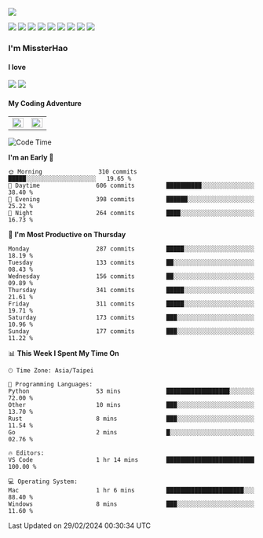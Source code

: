 ![](https://komarev.com/ghpvc/?username=MissterHao&color=ff69b4)

[![](https://img.shields.io/badge/Amazon%20AWS-%23232F3E?logo=amazon-aws&logoColor=white&style=for-the-badge)](https://aws.amazon.com/)
[![](https://img.shields.io/badge/Python-3776AB?style=for-the-badge&logo=python&logoColor=white)](https://www.djangoproject.com/)
[![](https://img.shields.io/badge/Django-092E20?style=for-the-badge&logo=django&logoColor=white)](https://www.python.org/)
[![](https://img.shields.io/badge/Rust-%23EB6400?style=for-the-badge&logo=rust&logoColor=white)](https://www.python.org/)
[![](https://img.shields.io/badge/Flask-23232F3E?style=for-the-badge&logo=flask&logoColor=white)](https://flask.palletsprojects.com/en/2.1.x/)
[![](https://img.shields.io/badge/go-%2300ADD8.svg?&style=for-the-badge&logo=go&logoColor=white)](https://golang.org/)
[![](https://img.shields.io/badge/javascript-%23F7DF1E.svg?&style=for-the-badge&logo=javascript&logoColor=black)](https://www.javascript.com/)
[![](https://img.shields.io/badge/mysql-%234479A1.svg?&style=for-the-badge&logo=mysql&logoColor=white)](https://www.mysql.com/)
[![](https://img.shields.io/badge/docker-%232496ED.svg?&style=for-the-badge&logo=docker&logoColor=white)](https://www.docker.com/)

### I'm MissterHao

#### I love  
![](https://img.shields.io/badge/Netflix-E50914?style=for-the-badge&logo=netflix&logoColor=white)
![](https://img.shields.io/badge/YouTube-FF0000?style=for-the-badge&logo=youtube&logoColor=white)

#### My Coding Adventure
<!-- Readme stats -->
<!-- https://github.com/anuraghazra/github-readme-stats -->
<table>
<tr>
    <td valign="top" width="50%">
    <img src="https://github-readme-stats.vercel.app/api?username=MissterHao&hide_border=true&show_icons=true&locale=en" align="left" style="width: 100%" />
    </td>
    <td valign="top" width="50%">
    <img src="https://github-readme-stats.vercel.app/api/top-langs?username=MissterHao&hide_border=true&show_icons=true&locale=en&layout=compact" align="left" style="width: 100%" />
    </td>
</tr>
</table>  


<!--START_SECTION:waka-->
![Code Time](http://img.shields.io/badge/Code%20Time-1%2C362%20hrs%2019%20mins-blue)

**I'm an Early 🐤** 

```text
🌞 Morning                310 commits         █████░░░░░░░░░░░░░░░░░░░░   19.65 % 
🌆 Daytime                606 commits         ██████████░░░░░░░░░░░░░░░   38.40 % 
🌃 Evening                398 commits         ██████░░░░░░░░░░░░░░░░░░░   25.22 % 
🌙 Night                  264 commits         ████░░░░░░░░░░░░░░░░░░░░░   16.73 % 
```
📅 **I'm Most Productive on Thursday** 

```text
Monday                   287 commits         █████░░░░░░░░░░░░░░░░░░░░   18.19 % 
Tuesday                  133 commits         ██░░░░░░░░░░░░░░░░░░░░░░░   08.43 % 
Wednesday                156 commits         ██░░░░░░░░░░░░░░░░░░░░░░░   09.89 % 
Thursday                 341 commits         █████░░░░░░░░░░░░░░░░░░░░   21.61 % 
Friday                   311 commits         █████░░░░░░░░░░░░░░░░░░░░   19.71 % 
Saturday                 173 commits         ███░░░░░░░░░░░░░░░░░░░░░░   10.96 % 
Sunday                   177 commits         ███░░░░░░░░░░░░░░░░░░░░░░   11.22 % 
```


📊 **This Week I Spent My Time On** 

```text
🕑︎ Time Zone: Asia/Taipei

💬 Programming Languages: 
Python                   53 mins             ██████████████████░░░░░░░   72.00 % 
Other                    10 mins             ███░░░░░░░░░░░░░░░░░░░░░░   13.70 % 
Rust                     8 mins              ███░░░░░░░░░░░░░░░░░░░░░░   11.54 % 
Go                       2 mins              █░░░░░░░░░░░░░░░░░░░░░░░░   02.76 % 

🔥 Editors: 
VS Code                  1 hr 14 mins        █████████████████████████   100.00 % 

💻 Operating System: 
Mac                      1 hr 6 mins         ██████████████████████░░░   88.40 % 
Windows                  8 mins              ███░░░░░░░░░░░░░░░░░░░░░░   11.60 % 
```


 Last Updated on 29/02/2024 00:30:34 UTC
<!--END_SECTION:waka-->

<!--
**MissterHao/MissterHao** is a ✨ _special_ ✨ repository because its `README.md` (this file) appears on your GitHub profile.

Here are some ideas to get you started:

- 🔭 I’m currently working on ...
- 🌱 I’m currently learning ...
- 👯 I’m looking to collaborate on ...
- 🤔 I’m looking for help with ...
- 💬 Ask me about ...
- 📫 How to reach me: ...
- 😄 Pronouns: ...
- ⚡ Fun fact: ...
-->
